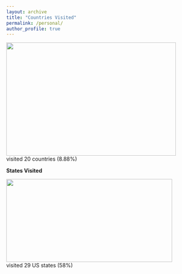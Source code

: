 ```yaml
---
layout: archive
title: "Countries Visited"
permalink: /personal/
author_profile: true
---
```


<img src="http://chart.apis.google.com/chart?cht=map:fixed=-70,-180,80,180&chs=450x300&chf=bg,s,336699&chco=d0d0d0,cc0000&chd=s:99999999999999999999&chld=US|CA|BS|NP|JP|ID|IN|BT|BD|CN|VA|SE|ES|PT|NO|IT|IS|FR|DK|CY" width="450" height="300" ><br/>visited 20 countries (8.88%)<br/>

**States Visited**

<img src="http://chart.apis.google.com/chart?cht=t&chtm=usa&chs=440x220&chf=bg,s,336699&chco=d0d0d0,cc0000&chd=s:99999999999999999999999999999&chld=WVVAVTUTTXTNPAOKOHNCNYNMNVMOMIMAMDKYKSINILGAFLCTDECOCAAKNJ" width="440" height="220" ><br/>visited 29 US states (58%)<br/>
